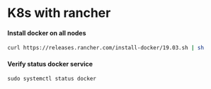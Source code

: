 # K8s with rancher

#### Install docker on all nodes

```sh
curl https://releases.rancher.com/install-docker/19.03.sh | sh
```

#### Verify status docker service

```shell
sudo systemctl status docker
```

